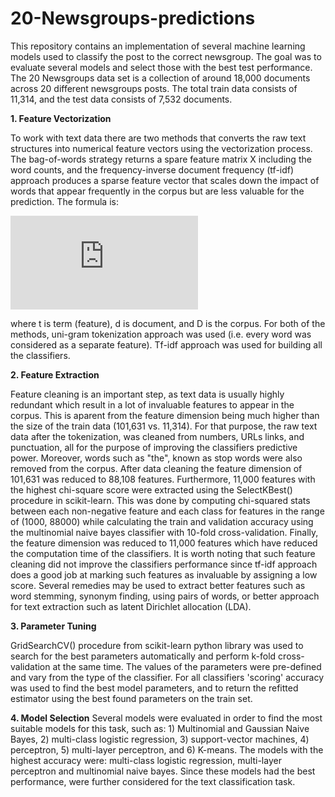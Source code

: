 # 20-Newsgroups-predictions

This repository contains an implementation of several machine learning models used to classify the post to the correct newsgroup. The goal was to evaluate several models and select those with the best test performance. The 20 Newsgroups data set is a collection of around 18,000 documents across 20 different newsgroups posts. The total train data consists of 11,314, and the test data consists of 7,532 documents.  

**1. Feature Vectorization**

To work with text data there are two methods that converts the raw text structures into numerical feature vectors using the vectorization process. The bag-of-words strategy returns a spare feature matrix X including the word counts, and the frequency-inverse document frequency (tf-idf) approach produces a sparse feature vector that scales down the impact of words that appear frequently in the corpus but are less valuable for the prediction. The formula is:

![eq1](https://latex.codecogs.com/gif.latex?%24%7B%5Cdisplaystyle%20%5Cmathrm%20%7Btfidf%7D%20%28t%2Cd%2CD%29%3D%5Cmathrm%20%7Btf%7D%20%28t%2Cd%29%5Ccdot%20%5Cmathrm%20%7Bidf%7D%20%28t%2CD%29%7D%20%24)

where t is term (feature), d is document, and D is the corpus. For both of the methods, uni-gram tokenization approach was used (i.e. every word was considered as a separate feature). Tf-idf approach was used for building all the classifiers.

**2. Feature Extraction**

Feature cleaning is an important step, as text data is usually highly redundant which result in a lot of invaluable features to appear in the corpus. This is aparent from the feature dimension being much higher than the size of the train data (101,631 vs. 11,314). For that purpose, the raw text data after the tokenization, was cleaned from numbers, URLs links, and punctuation, all for the purpose of improving the classifiers predictive power. Moreover, words such as "the", known as stop words were also removed from the corpus. After data cleaning the feature dimension of 101,631 was reduced to 88,108 features. Furthermore, 11,000 features with the highest chi-square score were extracted using the SelectKBest() procedure in scikit-learn. This was done by computing chi-squared stats between each non-negative feature and each class for features in the range of (1000, 88000) while calculating the train and validation accuracy using the multinomial naive bayes classifier with 10-fold cross-validation. Finally, the feature dimension was reduced to 11,000 features which have reduced the computation time of the classifiers. It is worth noting that such feature cleaning did not improve the classifiers performance since tf-idf approach does a good job at marking such features as invaluable by assigning a low score. Several remedies may be used to extract better features such as word stemming, synonym finding, using pairs of words, or better approach for text extraction such as latent Dirichlet allocation (LDA).    

**3. Parameter Tuning**

GridSearchCV() procedure from scikit-learn python library was used to search for the best parameters automatically and perform k-fold cross-validation at the same time. The values of the parameters were pre-defined and vary from the type of the classifier. For all classifiers 'scoring' accuracy was used to find the best model parameters, and to return the refitted estimator using the best found parameters on the train set.  

**4. Model Selection**  Several models were evaluated in order to find the most suitable models for this task, such as: 1) Multinomial and Gaussian Naive Bayes, 2) multi-class logistic regression, 3) support-vector machines, 4) perceptron, 5) multi-layer perceptron, and 6) K-means. The models with the highest accuracy were: multi-class logistic regression, multi-layer perceptron and multinomial naive bayes. Since these models had the best performance, were further considered for the text classification task. 
